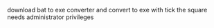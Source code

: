download bat to exe converter and convert to exe with tick the square needs administrator privileges
